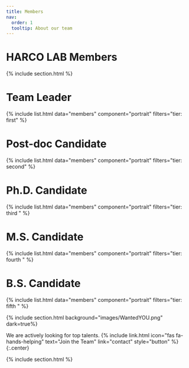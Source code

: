 ```yaml
---
title: Members
nav:
  order: 1
  tooltip: About our team
---
```



# <i class="fas fa-search"></i>HARCO LAB Members


{% include section.html %}

# Team Leader
{%
  include list.html
  data="members"
  component="portrait"
  filters="tier: first" 
%}

# Post-doc Candidate
{%
  include list.html
  data="members"
  component="portrait"
  filters="tier: second" 
%}


# Ph.D. Candidate
{%
  include list.html
  data="members"
  component="portrait"
  filters="tier: third " 
%}


# M.S. Candidate
{%
  include list.html
  data="members"
  component="portrait"
  filters="tier: fourth " 
%}

# B.S. Candidate
{%
  include list.html
  data="members"
  component="portrait"
  filters="tier: fifth " 
%}


{% include section.html background="images/WantedYOU.png" dark=true%}

We are actively looking for top talents.
{%
  include link.html
  icon="fas fa-hands-helping"
  text="Join the Team"
  link="contact"
  style="button"
%}
{:.center}

{% include section.html %}

